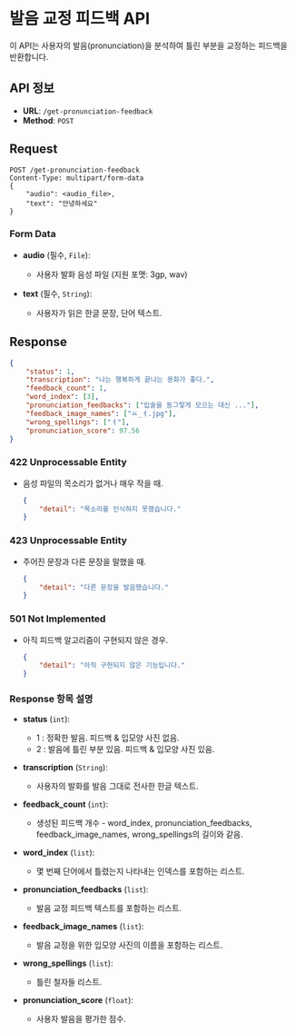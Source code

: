 # 발음 교정 피드백 API

이 API는 사용자의 발음(pronunciation)을 분석하여 틀린 부분을 교정하는 피드백을 반환합니다.

## API 정보

- **URL**: `/get-pronunciation-feedback`
- **Method**: `POST`

## Request
```http
POST /get-pronunciation-feedback
Content-Type: multipart/form-data
{
    "audio": <audio_file>,
    "text": "안녕하세요"
}
```
### Form Data

- **audio** (필수, `File`):
  - 사용자 발화 음성 파일 (지원 포맷: 3gp, wav)
  
- **text** (필수, `String`):
  - 사용자가 읽은 한글 문장, 단어 텍스트.

## Response
```json
{
    "status": 1,
    "transcription": "나는 행복하게 끝나는 용화가 좋다.",
    "feedback_count": 1,
    "word_index": [3],
    "pronunciation_feedbacks": ["입술을 동그랗게 모으는 대신 ..."],
    "feedback_image_names": ["ㅛ_ㅕ.jpg"],
    "wrong_spellings": ["ㅕ"],
    "pronunciation_score": 97.56
}
```
### 422 Unprocessable Entity
- 음성 파일의 목소리가 없거나 매우 작을 때.
    ```json
    {
        "detail": "목소리를 인식하지 못했습니다."
    }
    ```
### 423 Unprocessable Entity
- 주어진 문장과 다른 문장을 말했을 때.
    ```json
    {
        "detail": "다른 문장을 발음했습니다."
    }
    ```
### 501 Not Implemented
- 아직 피드백 알고리즘이 구현되지 않은 경우.
    ```json
    {
        "detail": "아직 구현되지 않은 기능입니다."
    }
    ```

### Response 항목 설명
- **status** (`int`):
  - 1 : 정확한 발음. 피드백 & 입모양 사진 없음.
  - 2 : 발음에 틀린 부분 있음. 피드백 & 입모양 사진 있음.

- **transcription** (`String`):
  - 사용자의 발화를 발음 그대로 전사한 한글 텍스트.

- **feedback_count** (`int`):
  - 생성된 피드백 개수 - word_index, pronunciation_feedbacks, feedback_image_names, wrong_spellings의 길이와 같음.

- **word_index** (`list`):
  - 몇 번째 단어에서 틀렸는지 나타내는 인덱스를 포함하는 리스트.

- **pronunciation_feedbacks** (`list`):
  - 발음 교정 피드백 텍스트를 포함하는 리스트.

- **feedback_image_names** (`list`):
  - 발음 교정을 위한 입모양 사진의 이름을 포함하는 리스트.

- **wrong_spellings** (`list`):
  - 틀린 철자들 리스트.

- **pronunciation_score** (`float`):
  - 사용자 발음을 평가한 점수.